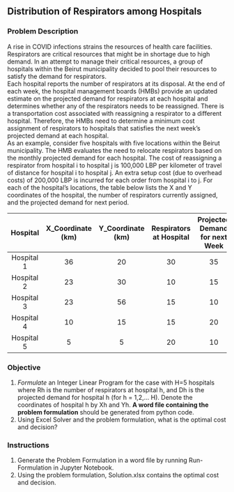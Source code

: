 ## Distribution of Respirators among Hospitals

### Problem Description

A rise in COVID infections strains the resources of health care facilities. Respirators are critical resources
that might be in shortage due to high demand. In an attempt to manage their critical resources, a group
of hospitals within the Beirut municipality decided to pool their resources to satisfy the demand for
respirators. </br>
Each hospital reports the number of respirators at its disposal. At the end of each week, the hospital
management boards (HMBs) provide an updated estimate on the projected demand for respirators at
each hospital and determines whether any of the respirators needs to be reassigned. There is a
transportation cost associated with reassigning a respirator to a different hospital. Therefore, the HMBs
need to determine a minimum cost assignment of respirators to hospitals that satisfies the next week’s
projected demand at each hospital. </br>
As an example, consider five hospitals with five locations within the Beirut municipality. The HMB
evaluates the need to relocate respirators based on the monthly projected demand for each hospital. The
cost of reassigning a respirator from hospital i to hospital j is 100,000 LBP per kilometer of travel of
distance for hospital i to hospital j. An extra setup cost (due to overhead costs) of 200,000 LBP is incurred
for each order from hospital i to j. For each of the hospital’s locations, the table below lists the X and Y
coordinates of the hospital, the number of respirators currently assigned, and the projected demand for
next period. </br>

| Hospital | X_Coordinate (km) | Y_Coordinate (km) | Respirators at Hospital | Projected Demand for next Week |
| :----------: | :--: | :--: | :--: | :--: |
| Hospital 1 | 36 | 20 | 30 | 35 |
| Hospital 2 | 23 | 30 | 10 | 15 |
| Hospital 3 | 23 | 56 | 15 | 10 |
| Hospital 4 | 10 | 15 | 15 | 20 |
| Hospital 5 | 5 | 5 |20 | 10 |

### Objective

1. *Formulate* an Integer Linear Program for the case with H=5 hospitals where Rh is the number of
respirators at hospital h, and Dh is the projected demand for hospital h (for h = 1,2,… H). Denote the
coordinates of hospital h by Xh and Yh. **A word file containing the problem formulation** should be generated from python code.
2. Using Excel Solver and the problem formulation, what is the optimal cost and decision?

### Instructions

1. Generate the Problem Formulation in a word file by running Run-Formulation in Jupyter Notebook.
2. Using the problem formulation, Solution.xlsx contains the optimal cost and decision.

